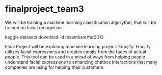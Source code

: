 # finalproject_team3

We will be training a machine learning classification algorythm, that will be trained on facial recognition.


kaggle datasets download -d msambare/fer2013 



Final Project will be exploring machine learning project: Emojify. Emojify utilizes facial expressions and creates emojis from the faces
of actual people. This tool can be used in a mirad of ways from helping people understand facial expressions to enhancing chatbox interactions
that many companies are using for helping their customers.
